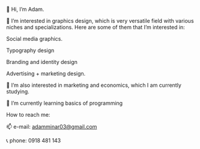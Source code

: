 👋 Hi, I’m Adam.

👀 I’m interested in graphics design, which is very versatile field with various niches and specializations. Here are some of them that I’m interested in:

Social media graphics.

Typography design

Branding and identity design

Advertising + marketing design.

👀 I’m also interested in marketing and economics, which I am currently studying.

🌱 I’m currently learning basics of programming

How to reach me:

📫 e-mail: adamminar03@gmail.com

📞 phone: 0918 481 143
